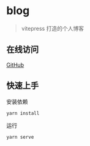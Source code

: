 <!--
 * @Descripttion: 
 * @Date: 2022-07-12 13:23:44
 * @LastEditTime: 2022-08-14 11:26:48
-->
# blog

> vitepress 打造的个人博客
## 在线访问

[GitHub](https://ivestszheng.github.io/blog/)

## 快速上手

安装依赖

```bash
yarn install
```

运行

```bash
yarn serve 
```
